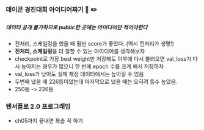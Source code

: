 ### 데이콘 경진대회 아이디어짜기 :eyes: :pencil2:
##### *데이터 공개 불가하므로 public한 곳에는 아이디어만 적어야한다*

- 전처리, 스케일링을 했을 때 훨씬 score가 좋았다. (역시 전처리가 생명!)
- **전처리, 스케일링**을 더 잘할 수 있는 아이디어를 생각해보자
- checkpoint로 가장 best weight만 저장해도 이후에 다시 불러오면 val_loss가 다시 높아지는 경우가 많으니 
한 번에 epoch 수를 크게 해서 저장하자
- val_loss가 낮아도 실제 채점 데이터에서는 높아질 수 있음
- 두번째 냈을 때 226등이었는데 마지막으로 냈을 때는 오히려 등수 높았음.
- 250등 -> 226등 

### 텐서플로 2.0 프로그래밍
- ch05까지 끝내면 복습 꼭 하기